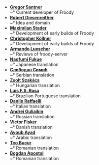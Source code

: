 <!--
This file contains references to people who contributed to the app.
If you helped by translating the app, please send a message on Crowdin.  
You can also send a mail to [gsantner AT mailbox DOT org](https://gsantner.github.io#contact) to get included.

Schema:  **[Name](Reference)**<br/>~° Text

Where:
  * Name: username, first/lastname
  * Reference: E-Mail, Webpage
  * Text: Information about / kind of contribution

  

## LIST OF CONTRIBUTORS
-->
* **[Gregor Santner](https://gsantner.github.io)**<br/>~° Current developer of Froody
* **[Robert Diesenreither](http://www.zero-emission.at/index.php)**<br/>~° Idea and domain
* **[Maximilan Stader]()**<br/>~° Development of early builds of Froody
* **[Christopher Köllner]()**<br/>~° Development of early builds of Froody
* **[Armando Luescher](https://noplanman.ch)**<br/>~° Reviews of froody-server
* **[Naofumi Fukue](https://github.com/naofum)**<br/>~° Japanese translation
* **[Слободан Симић](https://crowdin.com/profile/slsimic)**<br/>~° Serbian translation
* **[Zsolt Szakács](https://github.com/maxigaz)**<br/>~° Hungarian translation
* **[Luís F.S. Rosa](https://github.com/luisfsr)**<br/>~° Brazilian Portuguese translation
* **[Danilo Raffaelli](https://crowdin.com/profile/Daraf)**<br/>~° Italian translation
* **[Andrei Guliaikin](https://crowdin.com/profile/guland2000)**<br/>~° Russian translation
* **[Victor Fisker](https://discord.gg/49dwg58)**<br/>~° Danish translation
* **[Ayoub Ayad](https://crowdin.com/profile/ayoubzaem)**<br/>~° Arabic translation
* **[Teo Bucur](https://crowdin.com/profile/morkeex)**<br/>~° Romanian translation
* **[Bogdan Apostol](http://steamcommunity.com/id/danthegentleman)**<br/>~° Romanian translation
